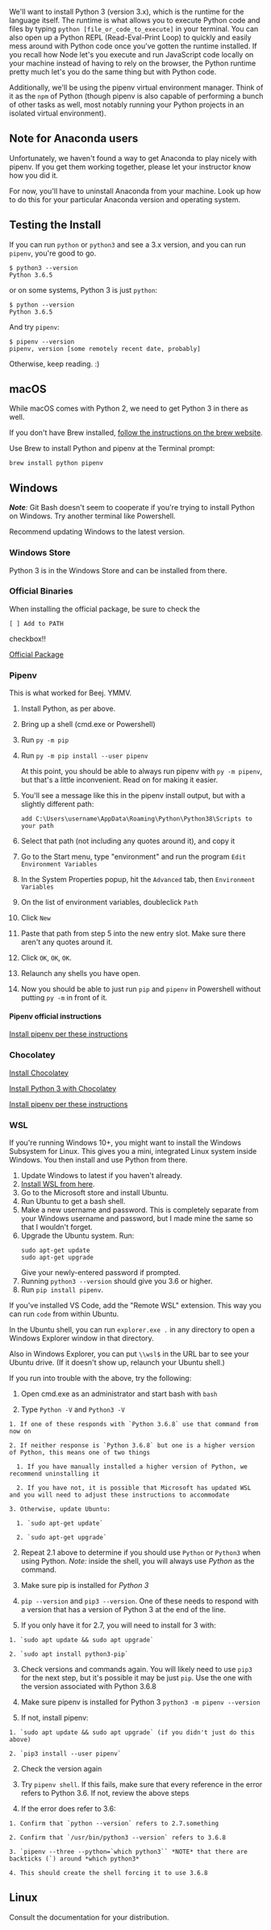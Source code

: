 We'll want to install Python 3 (version 3.x), which is the runtime for the language itself. The runtime is what allows you to execute Python code and files by typing `python [file_or_code_to_execute]` in your terminal. You can also open up a Python REPL (Read-Eval-Print Loop) to quickly and easily mess around with Python code once you've gotten the runtime installed. If you recall how Node let's you execute and run JavaScript code locally on your machine instead of having to rely on the browser, the Python runtime pretty much let's you do the same thing but with Python code. 

Additionally, we'll be using the pipenv virtual environment manager. Think of it as the `npm` of Python (though pipenv is also capable of performing a bunch of other tasks as well, most notably running your Python projects in an isolated virtual environment). 

## Note for Anaconda users

Unfortunately, we haven't found a way to get Anaconda to play nicely with pipenv. If you get them working together, please let your instructor know how you did it.

For now, you'll have to uninstall Anaconda from your machine. Look up how to do this for your particular Anaconda version and operating system. 

## Testing the Install

If you can run `python` or `python3` and see a 3.x version, and you can run `pipenv`, you're good to go.

```
$ python3 --version
Python 3.6.5
```
or on some systems, Python 3 is just `python`:

```
$ python --version
Python 3.6.5
```

And try `pipenv`:

```
$ pipenv --version
pipenv, version [some remotely recent date, probably]
```

Otherwise, keep reading. :)

## macOS

While macOS comes with Python 2, we need to get Python 3 in there as well.

If you don't have Brew installed, [follow the instructions on the brew website](https://brew.sh/).

Use Brew to install Python and pipenv at the Terminal prompt:

```
brew install python pipenv
```

## Windows

_**Note**:_ Git Bash doesn't seem to cooperate if you're trying to install Python on Windows. Try another terminal like Powershell. 

Recommend updating Windows to the latest version.

### Windows Store

Python 3 is in the Windows Store and can be installed from there.

### Official Binaries

When installing the official package, be sure to check the

```
[ ] Add to PATH
```

checkbox!!

[Official Package](https://www.python.org/downloads/windows/)

### Pipenv

This is what worked for Beej. YMMV.

1. Install Python, as per above.
2. Bring up a shell (cmd.exe or Powershell)
3. Run `py -m pip`
4. Run `py -m pip install --user pipenv`

   At this point, you should be able to always run pipenv with `py -m pipenv`, but that's a little inconvenient. Read on for making it easier.

5. You'll see a message like this in the pipenv install output, but with a slightly different path:
   ```
   add C:\Users\username\AppData\Roaming\Python\Python38\Scripts to your path
   ```
6. Select that path (not including any quotes around it), and copy it
7. Go to the Start menu, type "environment" and run the program `Edit Environment Variables`
8. In the System Properties popup, hit the `Advanced` tab, then `Environment Variables`
9. On the list of environment variables, doubleclick `Path`
10. Click `New`
11. Paste that path from step 5 into the new entry slot. Make sure there aren't any quotes around it.
12. Click `OK`, `OK`, `OK`.
13. Relaunch any shells you have open.
14. Now you should be able to just run `pip` and `pipenv` in Powershell without putting `py -m` in front of it.

#### Pipenv official instructions

[Install pipenv per these instructions](http://docs.python-guide.org/en/latest/dev/virtualenvs/#virtualenvironments-ref)

### Chocolatey

[Install Chocolatey](https://chocolatey.org/install)

[Install Python 3 with Chocolatey](https://chocolatey.org/packages/python3)

[Install pipenv per these instructions](http://docs.python-guide.org/en/latest/dev/virtualenvs/#virtualenvironments-ref)

### WSL

If you're running Windows 10+, you might want to install the Windows Subsystem for Linux. This gives you a mini, integrated Linux system inside Windows. You then install and use Python from there.

1. Update Windows to latest if you haven't already.
2. [Install WSL from here](https://docs.microsoft.com/en-us/windows/wsl/install-win10).
3. Go to the Microsoft store and install Ubuntu.
4. Run Ubuntu to get a bash shell.
5. Make a new username and password. This is completely separate from your Windows username and password, but I made mine the same so that I wouldn't forget.
6. Upgrade the Ubuntu system. Run:
   ```
   sudo apt-get update
   sudo apt-get upgrade
   ```
   Give your newly-entered password if prompted.
7. Running `python3 --version` should give you 3.6 or higher.
8. Run `pip install pipenv`.

If you've installed VS Code, add the "Remote WSL" extension. This way you can run `code` from within Ubuntu.

In the Ubuntu shell, you can run `explorer.exe .` in any directory to open a Windows Explorer window in that directory.

Also in Windows Explorer, you can put `\\wsl$` in the URL bar to see your Ubuntu drive. (If it doesn't show up, relaunch your Ubuntu shell.)

If you run into trouble with the above, try the following:

1. Open cmd.exe as an administrator and start bash with `bash`

  1. Type `Python -V` and `Python3 -V`

    1. If one of these responds with `Python 3.6.8` use that command from now on

    2. If neither response is `Python 3.6.8` but one is a higher version of Python, this means one of two things

      1. If you have manually installed a higher version of Python, we recommend uninstalling it

      2. If you have not, it is possible that Microsoft has updated WSL and you will need to adjust these instructions to accommodate

    3. Otherwise, update Ubuntu:

      1. `sudo apt-get update`

      2. `sudo apt-get upgrade`

  2. Repeat 2.1 above to determine if you should use `Python` or `Python3` when using Python.  *Note:* inside the shell, you will always use *Python* as the command.

2. Make sure pip is installed for *Python 3*

  1. `pip --version` and `pip3 --version`. One of these needs to respond with a version that has a version of Python 3 at the end of the line.

  2. If you only have it for 2.7, you will need to install for 3 with:

    1. `sudo apt update && sudo apt upgrade`

    2. `sudo apt install python3-pip`

  3. Check versions and commands again. You will likely need to use `pip3` for the next step, but it's possible it may be just `pip`. Use the one with the version associated with Python 3.6.8

3. Make sure pipenv is installed for Python 3 `python3 -m pipenv --version`

  1. If not, install pipenv:

    1. `sudo apt update && sudo apt upgrade` (if you didn't just do this above)

    2. `pip3 install --user pipenv`

  2. Check the version again

4. Try `pipenv shell`. If this fails, make sure that every reference in the error refers to Python 3.6. If not, review the above steps

  1. If the error does refer to 3.6:

    1. Confirm that `python --version` refers to 2.7.something

    2. Confirm that `/usr/bin/python3 --version` refers to 3.6.8

    3. `pipenv --three --python=`which python3`` *NOTE* that there are backticks (`) around *which python3*

    4. This should create the shell forcing it to use 3.6.8

## Linux
Consult the documentation for your distribution.